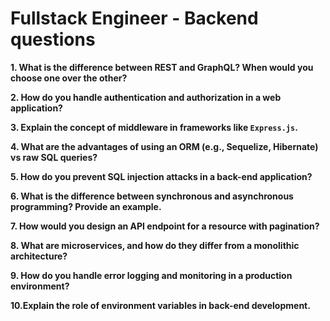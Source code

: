 # Fullstack Engineer - Backend questions

**1. What is the difference between REST and GraphQL? When would you choose one over the other?**

**2. How do you handle authentication and authorization in a web application?**

**3. Explain the concept of middleware in frameworks like `Express.js`.**

**4. What are the advantages of using an ORM (e.g., Sequelize, Hibernate) vs raw SQL queries?**

**5. How do you prevent SQL injection attacks in a back-end application?**

**6. What is the difference between synchronous and asynchronous programming? Provide an example.**

**7. How would you design an API endpoint for a resource with pagination?**

**8. What are microservices, and how do they differ from a monolithic architecture?**

**9. How do you handle error logging and monitoring in a production environment?**

**10.Explain the role of environment variables in back-end development.**
